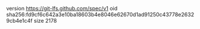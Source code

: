 version https://git-lfs.github.com/spec/v1
oid sha256:fd9cf6c642a3e10ba18603b4e8046e62670d1ad91250c43778e26329cb4e1c4f
size 2178
